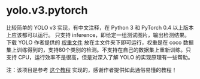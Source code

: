 # yolo.v3.pytorch

比较简单的 YOLO v3 实现，有中文注释，在 Python 3 和 PyTorch 0.4 以上版本上应该都可以运行。 只支持 inference，即给定一组测试图片，输出检测结果。下载 YOLO 作者提供的 [权重文件](https://pjreddie.com/media/files/yolov3.weights) 放在主文件夹下即可运行，权重是在 coco 数据集上训练得到的，支持80个类别的检测。不支持在自己的数据集上重新训练。只支持 CPU，运行效率不是很高，但是对深入了解 YOLO 的实现原理有一些帮助。


注：该项目是参考 [这个教程](https://blog.paperspace.com/how-to-implement-a-yolo-object-detector-in-pytorch/) 实现的，感谢作者提供如此通俗易懂的教程！



